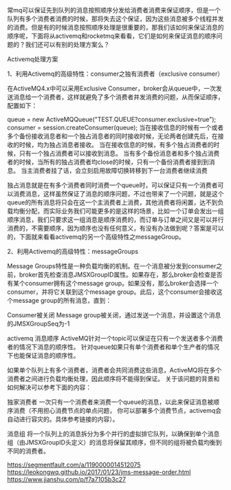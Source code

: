 常mq可以保证先到队列的消息按照顺序分发给消费者消费来保证顺序，但是一个队列有多个消费者消费的时候，那将失去这个保证，因为这些消息被多个线程并发的消费。但是有的时候消息按照顺序处理是很重要的，那我们该如何来保证消息的顺序呢，下面将从activemq和rocketmq来看看，它们是如何来保证消息的顺序问题的？我们还可以有别的处理方案么？

Activemq处理方案

1、利用Activemq的高级特性：consumer之独有消费者（exclusive consumer）

在ActiveMQ4.x中可以采用Exclusive Consumer，broker会从queue中，一次发送消息给一个消费者，这样就避免了多个消费者并发消费的问题，从而保证顺序，配置如下：

queue = new ActiveMQQueue("TEST.QUEUE?consumer.exclusive=true");
consumer = session.createConsumer(queue);
当在接收信息的时候有一个或者多个备份接收消息者和一个独占消息者的同时接收时候，无论两者创建先后，在接收的时候，均为独占消息者接收。
当在接收信息的时候，有多个独占消费者的时候，只有一个独占消费者可以接收到消息。
当有多个备份消息者和多个独占消费者的时候，当所有的独占消费者均close的时候，只有一个备份消费者接到到消息。
当主消费者挂了话，会立刻启用故障切换转移到下一台消费者继续消费

独占消息就是在有多个消费者同时消费一个queue时，可以保证只有一个消费者可以消费消息，这样虽然保证了消息的顺序问题，不过也带来了一个问题，就是这个queue的所有消息将只会在这一个主消费者上消费，其他消费者将闲置，达不到负载均衡分配，而实际业务我们可能更多的是这样的场景，比如一个订单会发出一组顺序消息，我们只要求这一组消息是顺序消费的，而订单与订单之间又是可以并行消费的，不需要顺序，因为顺序也没有任何意义，有没有办法做到呢？答案是可以的，下面就来看看activemq的另一个高级特性之messageGroup。




2、利用Activemq的高级特性：messageGroups

Message Groups特性是一种负载均衡的机制。在一个消息被分发到consumer之前，broker首先检查消息JMSXGroupID属性。如果存在，那么broker会检查是否有某个consumer拥有这个message group。如果没有，那么broker会选择一个consumer，并将它关联到这个message group。此后，这个consumer会接收这个message group的所有消息，直到：

Consumer被关闭
Message group被关闭，通过发送一个消息，并设置这个消息的JMSXGroupSeq为-1




activemq 消息顺序
ActiveMQ针对一个topic可以保证在只有一个发送者多个消费者的情况下消息的顺序性。 针对queue如果只有单个消费者和单个生产者的情况下也能保证消息的顺序性。

如果单个队列上有多个消费者，消费者会共同消费这些消息，ActiveMQ将在多个消费者之间进行负载均衡处理，因此顺序将不能得到保证。 关于该问题的背景和如何解决可以参考下面的内容：

独家消费者 一次只有一个消费者来消费一个queue的消息，以此来保证消息被顺序消费（不用担心消费节点的单点问题， 你可以部署多个消费节点，activemq会自动进行容灾的。具体参考链接的内容）。

消息组 将一个队列上的消息拆分为多个并行的虚拟排它队列，以确保到单个消息组（由JMSXGroupID头定义）的消息将保留其顺序，但不同的组将被负载均衡到不同的消费者。



https://segmentfault.com/a/1190000014512075
https://leokongwq.github.io/2017/01/23/jms-message-order.html
https://www.jianshu.com/p/f7a7105b3c27






